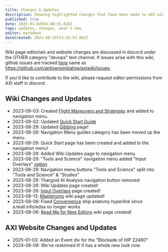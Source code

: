 ```yaml
---
title: Changes & Updates
description: Showing highlighted changes that have been made to AXI wiki and AXI website.
published: true
date: 2025-01-04T04:40:55.616Z
tags: updates, changes, what's new
editor: markdown
dateCreated: 2023-08-29T13:16:57.862Z
---
```


Wiki page editorials and website changes are discussed in discord under the OTHER category "devops" text channel. If issues arise with this wiki, github issues are tracked [here](https://github.com/antixenoinitiative/axiwiki/issues) same as <https://github.com/antixenoinitiative/axiwiki/issues>.

If you'd like to contribute to the wiki, please request editor permissions from AXI staff in discord.

## Wiki Changes and Updates

- 2023-09-03: Created [Flight Maneuvers and Strategies](/en/flight) and added to navigation menu.
- 2023-09-02: Updated [Quick Start Guide](/en/quick-start-guide)
- 2023-08-29: Updated [Gibbing](/en/gibbing) page!
- 2023-08-29: Navigation Menu guides category has been moved up the menu.
- 2023-08-29: Quick Start page has been created and added to the navigation menu!
- 2023-08-29: Added Wiki Updates page to navigation menu
- 2023-08-29: "Tools and Science" navigation menu added "Input Overlays" [option](/en/input_overlays)
- 2023-08-29: Navigation menu buttons "Tools and Science" split into "Tools and Science" & "Studies"
- 2023-08-29: Thargoid AI Analysis navigation button removed
- 2023-08-29: Wiki Updates page created!
- 2023-08-26: [Input Overlays](/en/input_overlays) page created!
- 2023-08-13: [Maelstroms](/en/Maelstrom) wiki page updated!
- 2023-08-06: Fixed [Convergence](/en/convergence) ship anatomy hyperlink since a.teall.info/edsa no longer works
- 2023-08-06: [Read Me for New Editors](/en/READ_ME_New_Editors) wiki page created!

## AXI Website Changes and Updates

- 2025-01-03: Added an Event div for the "Blockade of HIP 22460"
- 2024-08-08: We've reskinned it! It has a whole new look now.